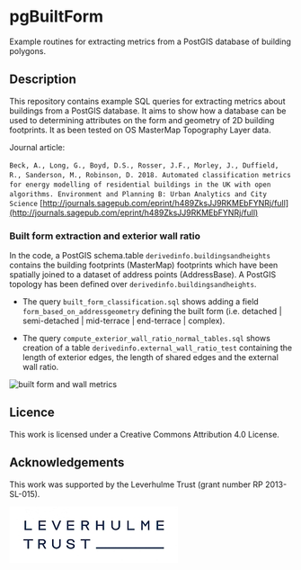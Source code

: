 

# pgBuiltForm

Example routines for extracting metrics from a PostGIS database of building polygons.

## Description
This repository contains example SQL queries for extracting metrics about buildings from a PostGIS database. It aims to show how a database can be used to determining attributes on the form and geometry of 2D building footprints. It as been tested on OS MasterMap Topography Layer data.

Journal article:

`Beck, A., Long, G., Boyd, D.S., Rosser, J.F., Morley, J., Duffield, R., Sanderson, M., Robinson, D. 2018. Automated classification metrics for
energy modelling of residential buildings in the UK with open algorithms. Environment and Planning B: Urban Analytics and City Science`
[http://journals.sagepub.com/eprint/h489ZksJJ9RKMEbFYNRj/full](http://journals.sagepub.com/eprint/h489ZksJJ9RKMEbFYNRj/full)


### Built form extraction and exterior wall ratio
In the code, a PostGIS schema.table `derivedinfo.buildingsandheights` contains the building footprints (MasterMap) footprints which have been spatially joined to  a dataset of address points (AddressBase). A PostGIS topology has been defined over `derivedinfo.buildingsandheights`. 

 - The query `built_form_classification.sql` shows adding a field `form_based_on_addressgeometry` defining the built form (i.e. detached | semi-detached | mid-terrace | end-terrace | complex).
 
 - The query `compute_exterior_wall_ratio_normal_tables.sql` shows creation of a table `derivedinfo.external_wall_ratio_test`  containing the length of exterior edges, the length of shared edges and the external wall ratio.



![built form and wall metrics](https://upload.wikimedia.org/wikipedia/commons/thumb/9/9b/House_Classification_By_Form_-_Conceptual_Approach_01.svg/640px-House_Classification_By_Form_-_Conceptual_Approach_01.svg.png "Built form and metrics")



## Licence
This work is licensed under a Creative Commons Attribution 4.0 License.


## Acknowledgements
This work was supported by the Leverhulme Trust (grant number RP 2013-SL-015).

![Leverhulme Trust](images/Leverhulme_Trust_small.jpg "Leverhulme Trust logo")



